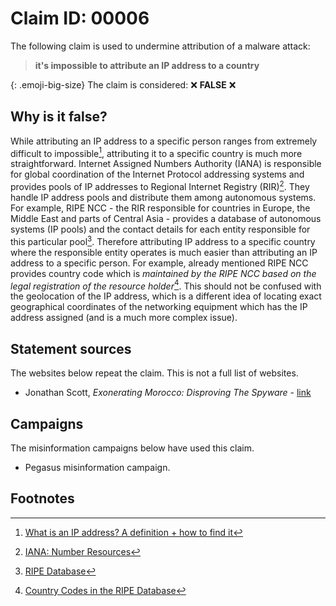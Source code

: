 <style>
.emoji-big-size img {height: 12px; width: 12px;}
</style>
# Claim ID: 00006

The following claim is used to undermine attribution of a malware attack:

> **it's impossible to attribute an IP address to a country**

{: .emoji-big-size}
The claim is considered: :x: **FALSE** :x:

## Why is it false?
While attributing an IP address to a specific person ranges from extremely difficult to impossible[^norton], attributing it to a specific country is much more straightforward. Internet Assigned Numbers Authority (IANA) is responsible for global coordination of the Internet Protocol addressing systems and provides pools of IP addresses to Regional Internet Registry (RIR)[^iana]. They handle IP address pools and distribute them among autonomous systems. For example, RIPE NCC - the RIR responsible for countries in Europe, the Middle East and parts of Central Asia - provides a database of autonomous systems (IP pools) and the contact details for each entity responsible for this particular pool[^ripe]. Therefore attributing IP address to a specific country where the responsible entity operates is much easier than attributing an IP address to a specific person. For example, already mentioned RIPE NCC provides country code which is _maintained by the RIPE NCC based on the legal registration of the resource holder_[^ripecc]. This should not be confused with the geolocation of the IP address, which is a different idea of locating exact geographical coordinates of the networking equipment which has the IP address assigned (and is a much more complex issue).

## Statement sources
The websites below repeat the claim. This is not a full list of websites.
* Jonathan Scott, _Exonerating Morocco: Disproving The Spyware_ - [link](https://www.researchgate.net/publication/368607677_Exonerating_Morocco_EXONERATING_MOROCCO_DISPROVING_THE_SPYWARE)

## Campaigns
The misinformation campaigns below have used this claim.
* Pegasus misinformation campaign.

## Footnotes
[^norton]: [What is an IP address? A definition + how to find it](https://uk.norton.com/blog/privacy/what-is-an-ip-address)
[^iana]: [IANA: Number Resources](https://www.iana.org/numbers)
[^ripe]: [RIPE Database](https://www.ripe.net/manage-ips-and-asns/db)
[^ripecc]: [Country Codes in the RIPE Database](https://labs.ripe.net/author/kjerstin-burdiek/country-codes-in-the-ripe-database/)
